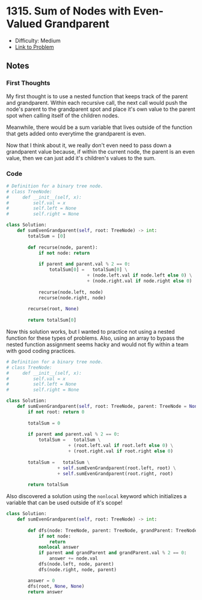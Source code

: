 # 1315. Sum of Nodes with Even-Valued Grandparent

- Difficulty: Medium
- [Link to Problem](https://leetcode.com/problems/sum-of-nodes-with-even-valued-grandparent/)

## Notes

### First Thoughts

My first thought is to use a nested function that keeps track of the parent and grandparent. Within each recursive call, the next call would push the node's parent to the grandparent spot and place it's own value to the parent spot when calling itself of the children nodes.

Meanwhile, there would be a sum variable that lives outside of the function that gets added onto everytime the grandparent is even. 

Now that I think about it, we really don't even need to pass down a grandparent value because, if within the current node, the parent is an even value, then we can just add it's children's values to the sum.

### Code

```python
# Definition for a binary tree node.
# class TreeNode:
#     def __init__(self, x):
#         self.val = x
#         self.left = None
#         self.right = None

class Solution:
    def sumEvenGrandparent(self, root: TreeNode) -> int:
        totalSum = [0]
        
        def recurse(node, parent):
            if not node: return
            
            if parent and parent.val % 2 == 0:
                totalSum[0] =   totalSum[0] \
                              + (node.left.val if node.left else 0) \
                              + (node.right.val if node.right else 0)
            
            recurse(node.left, node)
            recurse(node.right, node)
        
        recurse(root, None)
        
        return totalSum[0]
```

Now this solution works, but I wanted to practice not using a nested function for these types of problems. Also, using an array to bypass the nested function assignment seems hacky and would not fly within a team with good coding practices.

```python
# Definition for a binary tree node.
# class TreeNode:
#     def __init__(self, x):
#         self.val = x
#         self.left = None
#         self.right = None

class Solution:
    def sumEvenGrandparent(self, root: TreeNode, parent: TreeNode = None) -> int:
        if not root: return 0
        
        totalSum = 0
        
        if parent and parent.val % 2 == 0:
            totalSum =   totalSum \
                       + (root.left.val if root.left else 0) \
                       + (root.right.val if root.right else 0)
        
        totalSum =   totalSum \
                   + self.sumEvenGrandparent(root.left, root) \
                   + self.sumEvenGrandparent(root.right, root)
        
        return totalSum
```

Also discovered a solution using the `nonlocal` keyword which initializes a variable that can be used outside of it's scope!

```python
class Solution:
    def sumEvenGrandparent(self, root: TreeNode) -> int:
        
        def dfs(node: TreeNode, parent: TreeNode, grandParent: TreeNode):
            if not node:
                return
            nonlocal answer
            if parent and grandParent and grandParent.val % 2 == 0:
                answer += node.val
            dfs(node.left, node, parent)
            dfs(node.right, node, parent)

        answer = 0
        dfs(root, None, None)
        return answer
```